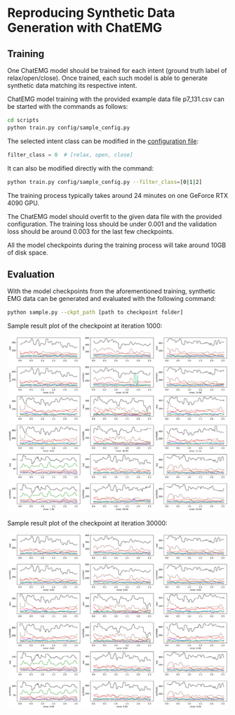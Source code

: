 # Reproducing Synthetic Data Generation with ChatEMG

## Training

One ChatEMG model should be trained for each intent (ground truth label of relax/open/close). Once trained, each
such model is
able to generate synthetic data matching its respective intent.

ChatEMG model training with the provided example data file p7_131.csv can be started with the commands as follows:

```sh
cd scripts 
python train.py config/sample_config.py
```

The selected intent class can be modified in the [configuration file](../scripts/config/sample_config.py):

```py
filter_class = 0  # [relax, open, close]
```

It can also be modified directly with the command:

```sh
python train.py config/sample_config.py --filter_class=[0|1|2]
```

The training process typically takes around 24 minutes on one GeForce RTX 4090 GPU.

The ChatEMG model should overfit to the given data file with the provided configuration. The training loss should be under
0.001 and the validation loss should be around 0.003 for the last few checkpoints.

All the model checkpoints during the training process will take around 10GB of disk space.

## Evaluation

With the model checkpoints from the aforementioned training, synthetic EMG data can be generated and evaluated with the
following command:

```sh
python sample.py --ckpt_path [path to checkpoint folder]
```

Sample result plot of the checkpoint at iteration 1000:

![](assets/sample_reproduce_iter_1000_real_vs_synthetic.png)

Sample result plot of the checkpoint at iteration 30000:

![](assets/sample_reproduce_iter_30000_real_vs_synthetic.png)

